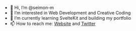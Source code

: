 - 👋 Hi, I’m @seimon-m
- 👀 I’m interested in Web Development and Creative Coding
- 🌱 I’m currently learning SvelteKit and building my portfolio
- 📫 How to reach me: [Website](www.seimon.ch) and [Twitter](https://twitter.com/seimon_m)

<!---
seimon-m/seimon-m is a ✨ special ✨ repository because its `README.md` (this file) appears on your GitHub profile.
You can click the Preview link to take a look at your changes.
--->
